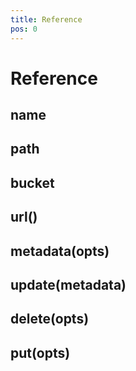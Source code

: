 ```yaml
---
title: Reference
pos: 0
---
```


# Reference

## name

## path

## bucket

## url()

## metadata(opts)

## update(metadata)

## delete(opts)

## put(opts)
